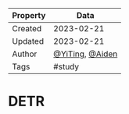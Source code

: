 | Property  | Data |
|-|-|
| Created | 2023-02-21 |
| Updated | 2023-02-21 |
| Author | [@YiTing](https://github.com/yiting-tom), [@Aiden](https://github.com/Aidenzich) |
| Tags | #study |

# DETR

